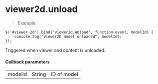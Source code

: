 # viewer2d.unload

> Example:

```javascript--jquery
$('#viewer-2d').bind('viewer2d.unload', function(event, modelId) {
    console.log("Viewer2D model unloaded", modelId);
});
```

Triggered when viewer and content is unloaded.

#### Callback parameters

<table class="table">
  <tr>
    <td>modelId</td>
    <td>String</td>
    <td>ID of model</td>
  </tr>
</table>
